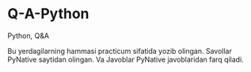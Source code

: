 # Q-A-Python
Python, Q&amp;A

Bu yerdagilarning hammasi practicum sifatida yozib olingan. Savollar PyNative saytidan olingan. Va Javoblar PyNative javoblaridan farq qiladi.
